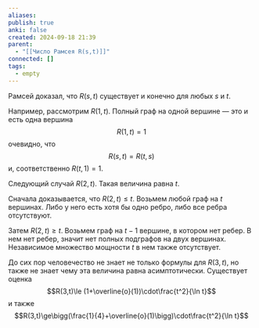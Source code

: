 ```yaml
---
aliases: 
publish: true
anki: false
created: 2024-09-18 21:39
parent:
  - "[[Число Рамсея R(s,t)]]"
connected: []
tags:
  - empty
---
```


Рамсей доказал, что $R(s,t)$ существует и конечно для любых $s$ и $t$.

Например, рассмотрим $R(1,t)$. Полный граф на одной вершине — это и есть одна вершина
$$R(1,t)=1$$
очевидно, что 
$$R(s,t)=R(t,s)$$
и, соответственно $R(t,1 )=1$.


Следующий случай $R(2, t)$. Такая величина равна $t$. 

Сначала доказывается, что $R(2,t)\le t$.
Возьмем любой граф на $t$ вершинах. Либо у него есть хотя бы одно ребро, либо все ребра отсутствуют.

Затем $R(2,t)\ge t$.
Возьмем граф на $t-1$ вершине, в котором нет ребер. В нем нет ребер, значит нет полных подграфов на двух вершинах. Независимое множество мощности $t$ в нем также отсутствует.


До сих пор человечество не знает не только формулы для $R(3,t)$, но также не знает чему эта величина равна асимптотически. Существует оценка
$$R(3,t)\le (1+\overline{o}(1))\cdot\frac{t^2}{\ln t}$$
и также
$$R(3,t)\ge\bigg(\frac{1}{4}+\overline{o}(1)\bigg)\cdot\frac{t^2}{\ln t}$$
